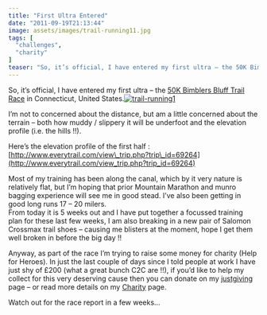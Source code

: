 ```yaml
---
title: "First Ultra Entered"
date: "2011-09-19T21:13:44"
image: assets/images/trail-running11.jpg
tags: [
  "challenges",
  "charity"
]
teaser: "So, it’s official, I have entered my first ultra – the 50K Bimblers Bluff Trail Race in Connecticut, United States. I’m not to concerned about the distance, but am a little concerned about the terrain – both how muddy / slippery it will be underfoot and the elevation profile (i.e. the hills !!). Here’s the [&hellip;]\n"
---
```

So, it’s official, I have entered my first ultra – the [50K Bimblers Bluff Trail Race](http://mrbimble.com/WordPress/bluff/) in Connecticut, United States.[![trail-running1](https://kennetrunner.com/wp-content/uploads/2011/09/trail-running1_thumb.jpg "trail-running1")](https://kennetrunner.com/wp-content/uploads/2011/09/trail-running1.jpg)

I’m not to concerned about the distance, but am a little concerned about the terrain – both how muddy / slippery it will be underfoot and the elevation profile (i.e. the hills !!).

Here’s the elevation profile of the first half : [http://www.everytrail.com/view\_trip.php?trip\_id=69264](http://www.everytrail.com/view_trip.php?trip_id=69264)

Most of my training has been along the canal, which by it very nature is relatively flat, but I’m hoping that prior Mountain Marathon and munro bagging experience will see me in good stead. I’ve also been getting in good long runs 17 – 20 milers.  
From today it is 5 weeks out and I have put together a focussed training plan for these last few weeks, I am also breaking in a new pair of Salomon Crossmax trail shoes – causing me blisters at the moment, hope I get them well broken in before the big day !!

Anyway, as part of the race I’m trying to raise some money for charity (Help for Heroes). In just the last couple of days since I told people at work I have just shy of £200 (what a great bunch C2C are !!), if you’d like to help my collect for this very deserving cause then you can donate on my [justgiving](http://www.justgiving.com/kjhughes) page – or read more details on my [Charity](https://kennetrunner.com/charity) page.

Watch out for the race report in a few weeks…
